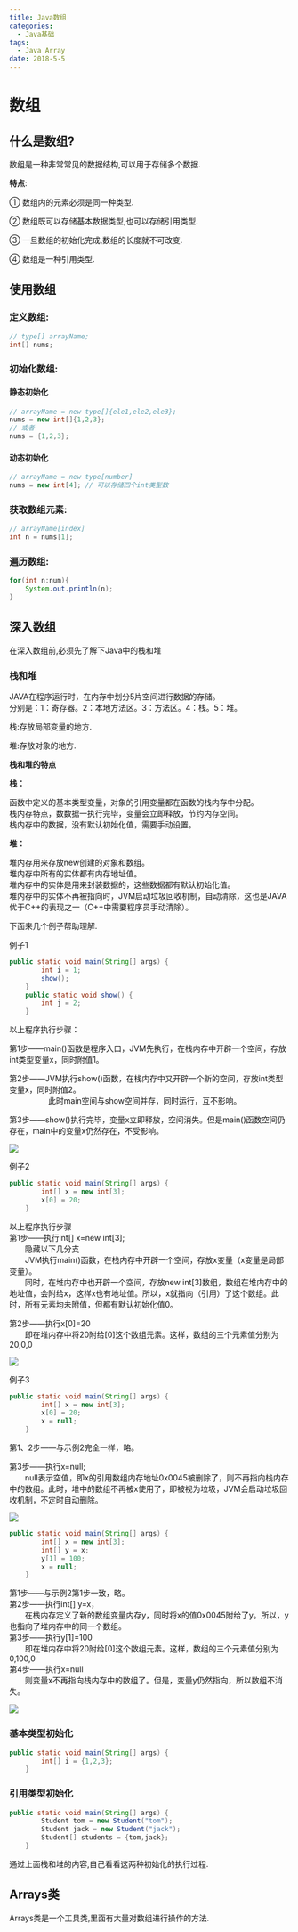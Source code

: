 ```yaml
---
title: Java数组
categories:
  - Java基础
tags:
  - Java Array
date: 2018-5-5
---
```


# 数组

## 什么是数组?

数组是一种非常常见的数据结构,可以用于存储多个数据.

**特点**:

① 数组内的元素必须是同一种类型.

② 数组既可以存储基本数据类型,也可以存储引用类型.

③ 一旦数组的初始化完成,数组的长度就不可改变.

④ 数组是一种引用类型.

## 使用数组

### 定义数组:

```java
// type[] arrayName;
int[] nums;
```

### 初始化数组:

#### 静态初始化

```java
// arrayName = new type[]{ele1,ele2,ele3};
nums = new int[]{1,2,3};
// 或者
nums = {1,2,3};
```

#### 动态初始化

```java
// arrayName = new type[number]
nums = new int[4]; // 可以存储四个int类型数
```

### 获取数组元素:

```java
// arrayName[index]
int n = nums[1];
```

### 遍历数组:

```java
for(int n:num){
    System.out.println(n);
}
```

## 深入数组

在深入数组前,必须先了解下Java中的栈和堆

### 栈和堆

JAVA在程序运行时，在内存中划分5片空间进行数据的存储。  
分别是：1：寄存器。2：本地方法区。3：方法区。4：栈。5：堆。

栈:存放局部变量的地方.

堆:存放对象的地方.

**栈和堆的特点**

**栈：**

函数中定义的基本类型变量，对象的引用变量都在函数的栈内存中分配。  
栈内存特点，数数据一执行完毕，变量会立即释放，节约内存空间。  
栈内存中的数据，没有默认初始化值，需要手动设置。

**堆：**

堆内存用来存放new创建的对象和数组。  
堆内存中所有的实体都有内存地址值。  
堆内存中的实体是用来封装数据的，这些数据都有默认初始化值。  
堆内存中的实体不再被指向时，JVM启动垃圾回收机制，自动清除，这也是JAVA优于C++的表现之一（C++中需要程序员手动清除）。

下面来几个例子帮助理解.

例子1

```java
public static void main(String[] args) {
        int i = 1;
        show();
    }
    public static void show() {
        int j = 2;
    }
```

以上程序执行步骤：

第1步——main\(\)函数是程序入口，JVM先执行，在栈内存中开辟一个空间，存放int类型变量x，同时附值1。

第2步——JVM执行show\(\)函数，在栈内存中又开辟一个新的空间，存放int类型变量x，同时附值2。  
　　　　　此时main空间与show空间并存，同时运行，互不影响。

第3步——show\(\)执行完毕，变量x立即释放，空间消失。但是main\(\)函数空间仍存在，main中的变量x仍然存在，不受影响。

![](https://github.com/HuangYiCheng1997/create-picture-url/blob/master/java/Java栈和堆1.jpg?raw=true)

例子2

```java
public static void main(String[] args) {
        int[] x = new int[3];
        x[0] = 20;
    }
```

以上程序执行步骤  
第1步——执行int\[\] x=new int\[3\];  
　　隐藏以下几分支  
　　JVM执行main\(\)函数，在栈内存中开辟一个空间，存放x变量（x变量是局部变量）。  
　　同时，在堆内存中也开辟一个空间，存放new int\[3\]数组，数组在堆内存中的地址值，会附给x，这样x也有地址值。所以，x就指向（引用）了这个数组。此时，所有元素均未附值，但都有默认初始化值0。

第2步——执行x\[0\]=20  
　　即在堆内存中将20附给\[0\]这个数组元素。这样，数组的三个元素值分别为20,0,0

![](https://github.com/HuangYiCheng1997/create-picture-url/blob/master/java/Java栈和堆2.jpg?raw=true)

例子3

```java
public static void main(String[] args) {
        int[] x = new int[3];
        x[0] = 20;
        x = null;
    }
```

第1、2步——与示例2完全一样，略。

第3步——执行x=null;  
　　null表示空值，即x的引用数组内存地址0x0045被删除了，则不再指向栈内存中的数组。此时，堆中的数组不再被x使用了，即被视为垃圾，JVM会启动垃圾回收机制，不定时自动删除。

![](https://github.com/HuangYiCheng1997/create-picture-url/blob/master/java/Java栈和堆3.jpg?raw=true)

```java
public static void main(String[] args) {
        int[] x = new int[3];
        int[] y = x;
        y[1] = 100;
        x = null;
    }
```

第1步——与示例2第1步一致，略。   
第2步——执行int\[\] y=x，    
　　在栈内存定义了新的数组变量内存y，同时将x的值0x0045附给了y。所以，y也指向了堆内存中的同一个数组。     
第3步——执行y\[1\]=100     
　　即在堆内存中将20附给\[0\]这个数组元素。这样，数组的三个元素值分别为0,100,0     
第4步——执行x=null     
　　则变量x不再指向栈内存中的数组了。但是，变量y仍然指向，所以数组不消失。   

![](https://github.com/HuangYiCheng1997/create-picture-url/blob/master/java/Java栈和堆4.jpg?raw=true)

### 基本类型初始化

```java
public static void main(String[] args) {
        int[] i = {1,2,3};
    }
```

### 引用类型初始化

```java
public static void main(String[] args) {
        Student tom = new Student("tom");
        Student jack = new Student("jack");
        Student[] students = {tom,jack};
    }
```

通过上面栈和堆的内容,自己看看这两种初始化的执行过程.

## Arrays类

Arrays类是一个工具类,里面有大量对数组进行操作的方法.

